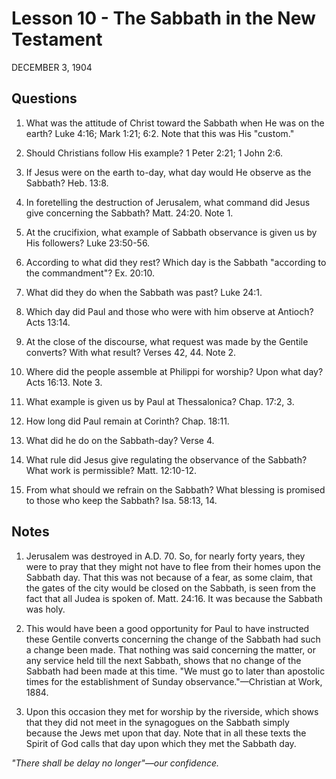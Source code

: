 # Lesson 10 - The Sabbath in the New Testament

DECEMBER 3, 1904

## Questions

1. What was the attitude of Christ toward the Sabbath when He was on the earth? Luke 4:16; Mark 1:21; 6:2. Note that this was His "custom."

2. Should Christians follow His example? 1 Peter 2:21; 1 John 2:6.

3. If Jesus were on the earth to-day, what day would He observe as the Sabbath? Heb. 13:8.

4. In foretelling the destruction of Jerusalem, what command did Jesus give concerning the Sabbath? Matt. 24:20. Note 1.

5. At the crucifixion, what example of Sabbath observance is given us by His followers? Luke 23:50-56.

6. According to what did they rest? Which day is the Sabbath "according to the commandment"? Ex. 20:10.

7. What did they do when the Sabbath was past? Luke 24:1.

8. Which day did Paul and those who were with him observe at Antioch? Acts 13:14.

9. At the close of the discourse, what request was made by the Gentile converts? With what result? Verses 42, 44. Note 2.

10. Where did the people assemble at Philippi for worship? Upon what day? Acts 16:13. Note 3.

11. What example is given us by Paul at Thessalonica? Chap. 17:2, 3.

12. How long did Paul remain at Corinth? Chap. 18:11.

13. What did he do on the Sabbath-day? Verse 4.

14. What rule did Jesus give regulating the observance of the Sabbath? What work is permissible? Matt. 12:10-12.

15. From what should we refrain on the Sabbath? What blessing is promised to those who keep the Sabbath? Isa. 58:13, 14.

## Notes

1. Jerusalem was destroyed in A.D. 70. So, for nearly forty years, they were to pray that they might not have to flee from their homes upon the Sabbath day. That this was not because of a fear, as some claim, that the gates of the city would be closed on the Sabbath, is seen from the fact that all Judea is spoken of. Matt. 24:16. It was because the Sabbath was holy.

2. This would have been a good opportunity for Paul to have instructed these Gentile converts concerning the change of the Sabbath had such a change been made. That nothing was said concerning the matter, or any service held till the next Sabbath, shows that no change of the Sabbath had been made at this time. "We must go to later than apostolic times for the establishment of Sunday observance."—Christian at Work, 1884.

3. Upon this occasion they met for worship by the riverside, which shows that they did not meet in the synagogues on the Sabbath simply because the Jews met upon that day. Note that in all these texts the Spirit of God calls that day upon which they met the Sabbath day.

*"There shall be delay no longer"—our confidence.*
